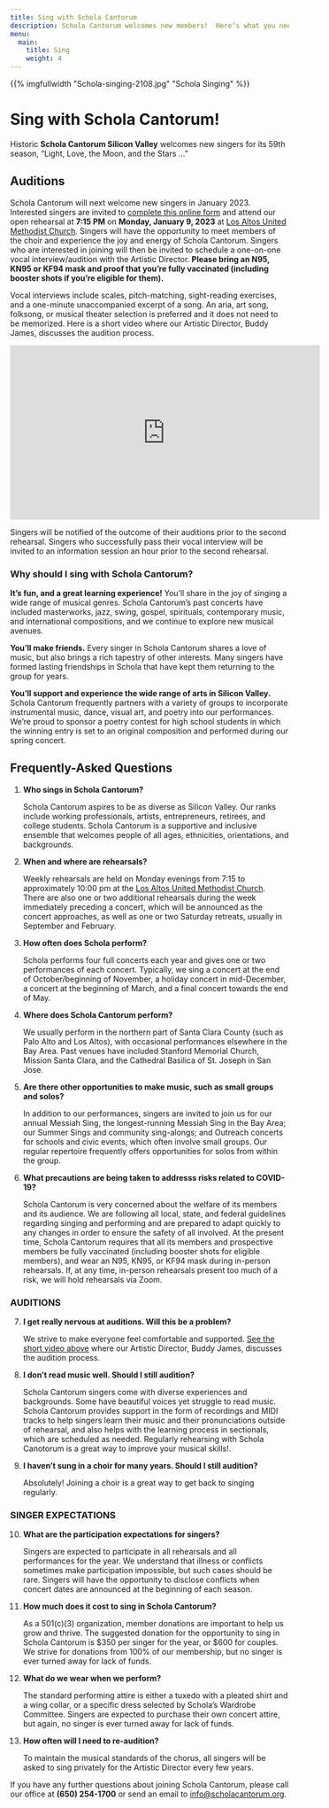 ```yaml
---
title: Sing with Schola Cantorum
description: Schola Cantorum welcomes new members!  Here’s what you need to know.
menu:
  main:
    title: Sing
    weight: 4
---
```

{{% imgfullwidth "Schola-singing-2108.jpg" "Schola Singing" %}}

# Sing with Schola Cantorum!

Historic **Schola Cantorum Silicon Valley** welcomes new singers for its 59th season, &ldquo;Light, Love, the Moon, and the Stars ...&rdquo;

<h2>Auditions</h2>
<p>Schola Cantorum will next welcome new singers in January 2023. Interested singers are invited to <a href="https://docs.google.com/forms/d/e/1FAIpQLSd1dqVpEPMtolVz3M7E9Ylnaj9d2qktplRTJU7hsLfMGhDQww/viewform" target="_blank">complete this online form</a> and attend our open rehearsal at <b>7:15 PM</b> on <b>Monday, January 9, 2023</b> at <a href="https://www.google.com/maps/place/Los+Altos+United+Methodist+Church/@37.3604399,-122.1163995,14z/data=!4m13!1m7!3m6!1s0x808fb13b09db205b:0x3cb6a0075024dc76!2s655+Magdalena+Ave,+Los+Altos,+CA+94024!3b1!8m2!3d37.3604399!4d-122.09889!3m4!1s0x808fb13baf46a387:0xcfbef6958c3a62d!8m2!3d37.3604399!4d-122.09889" target="_blank">Los Altos United Methodist Church</a>. Singers will have the opportunity to meet members of the choir and experience the joy and energy of Schola Cantorum. Singers who are interested in joining will then be invited to schedule a one-on-one vocal interview/audition with the Artistic Director. <b>Please bring an N95, KN95 or KF94 mask and proof that you&rsquo;re fully vaccinated (including booster shots if you&rsquo;re eligible for them).</b></p>

<p>Vocal interviews include scales, pitch-matching, sight-reading exercises, and a one-minute unaccompanied excerpt of a song. An aria, art song, folksong, or musical theater selection is preferred and it does not need to be memorized. Here is a short video where our Artistic Director, Buddy James, discusses the audition process.</p>

<iframe id="audition-video" width="560" height="315" src="https://www.youtube.com/embed/V7l6XKY8YyI?rel=0" title="Audition Process" frameborder="0" allow="accelerometer; autoplay; clipboard-write; encrypted-media; gyroscope; picture-in-picture" allowfullscreen></iframe>

<p>Singers will be notified of the outcome of their auditions prior to the second rehearsal. Singers who successfully pass their vocal interview will be invited to an information session an hour prior to the second rehearsal.</p>

<h3>Why should I sing with Schola Cantorum?</h3>

<p><b>It&rsquo;s fun, and a great learning experience!</b> You’ll share in the joy of singing a wide range of musical genres. Schola Cantorum&rsquo;s past concerts have included masterworks, jazz, swing, gospel, spirituals, contemporary music, and international compositions, and we continue to explore new musical avenues.</p>

<p><b>You&rsquo;ll make friends.</b> Every singer in Schola Cantorum shares a love of music, but also brings a rich tapestry of other interests. Many singers have formed lasting friendships in Schola that have kept them returning to the group for years.</p>

<p><b>You&rsquo;ll support and experience the wide range of arts in Silicon Valley.</b> Schola Cantorum frequently partners with a variety of groups to incorporate instrumental music, dance, visual art, and poetry into our performances. We’re proud to sponsor a poetry contest for high school students in which the winning entry is set to an original composition and performed during our spring concert.</p>

<h2>Frequently-Asked Questions</h2>
<ol type="1">
   <li><b>Who sings in Schola Cantorum?</b>
 <p>Schola Cantorum aspires to be as diverse as Silicon Valley. Our ranks include working professionals, artists, entrepreneurs, retirees, and college students. Schola Cantorum is a supportive and inclusive ensemble that welcomes people of all ages, ethnicities, orientations, and backgrounds.</p>
  </li>
   <li><b>When and where are rehearsals?</b>
    <p>Weekly rehearsals are held on Monday evenings from 7:15 to approximately 10:00 pm at the <a href="https://www.google.com/maps/place/Los+Altos+United+Methodist+Church/@37.3604399,-122.1163995,14z/data=!4m13!1m7!3m6!1s0x808fb13b09db205b:0x3cb6a0075024dc76!2s655+Magdalena+Ave,+Los+Altos,+CA+94024!3b1!8m2!3d37.3604399!4d-122.09889!3m4!1s0x808fb13baf46a387:0xcfbef6958c3a62d!8m2!3d37.3604399!4d-122.09889" target="_blank">Los Altos United Methodist Church</a>. There are also one or two additional rehearsals during the week immediately preceding a concert, which will be announced as the concert approaches, as well as one or two Saturday retreats, usually in September and February.</p>
  </li>
  <li><b>How often does Schola perform?</b>
    <p>Schola performs four full concerts each year and gives one or two performances of each concert. Typically, we sing a concert at the end of October/beginning of November, a holiday concert in mid-December, a concert at the beginning of March, and a final concert towards the end of May.</p>
  </li>
  <li><b>Where does Schola Cantorum perform?</b>
    <p>We usually perform in the northern part of Santa Clara County (such as Palo Alto and Los Altos), with occasional performances elsewhere in the Bay Area. Past venues have included Stanford Memorial Church, Mission Santa Clara, and the Cathedral Basilica of St. Joseph in San Jose.</p>
  </li>
  <li><b>Are there other opportunities to make music, such as small groups and solos?</b>
    <p>In addition to our performances, singers are invited to join us for our annual Messiah Sing, the longest-running Messiah Sing in the Bay Area; our Summer Sings and community sing-alongs; and Outreach concerts for schools and civic events, which often involve small groups. Our regular repertoire frequently offers opportunities for solos from within the group.</p>
  </li>
 <li><b>What precautions are being taken to addresss risks related to COVID-19?</b>
  <p>Schola Cantorum is very concerned about the welfare of its members and its audience. We are following all local, state, and federal guidelines regarding singing and performing and are prepared to adapt quickly to any changes in order to ensure the safety of all involved. At the present time, Schola Cantorum requires that all its members and prospective members be fully vaccinated (including booster shots for eligible members), and wear an N95, KN95, or KF94 mask during in-person rehearsals. If, at any time, in-person rehearsals present too much of a risk, we will hold rehearsals via Zoom.</p>
  </li>
  </ol>
  <h3>AUDITIONS</h3>
  <ol type="1" start="7">

  <li><b>I get really nervous at auditions. Will this be a problem?</b>
    <p>We strive to make everyone feel comfortable and supported. <a href="#audition-video">See the short video above</a> where our Artistic Director, Buddy James, discusses the audition process.</p>
  </li>
  <li><b>I don&rsquo;t read music well. Should I still audition?</b>
    <p>Schola Cantorum singers come with diverse experiences and backgrounds. Some have beautiful voices yet struggle to read music. Schola Cantorum provides support in the form of recordings and MIDI tracks to help singers learn their music and their pronunciations outside of rehearsal, and also helps with the learning process in sectionals, which are scheduled as needed. Regularly rehearsing with Schola Canotorum is a great way to improve your musical skills!.</p>
  </li>
  <li><b>I haven&rsquo;t sung in a choir for many years. Should I still audition?</b>
    <p>Absolutely! Joining a choir is a great way to get back to singing regularly.</p>
  </li>
  </ol>
  <h3>SINGER EXPECTATIONS</h3>
  <ol type="1" start="10">
  <li><b>What are the participation expectations for singers?</b>
    <p>Singers are expected to participate in all rehearsals and all performances for the year. We understand that illness or conflicts sometimes make participation impossible, but such cases should be rare. Singers will have the opportunity to disclose conflicts when concert dates are announced at the beginning of each season.</p>
  </li>
  <li><b>How much does it cost to sing in Schola Cantorum?</b>
    <p>As a 501&#40;c&#41;(3) organization, member donations are important to help us grow and thrive. The suggested donation for the opportunity to sing in Schola Cantorum is $350 per singer for the year, or $600 for couples. We strive for donations from 100% of our membership, but no singer is ever turned away for lack of funds.</p>
  </li>
  <li><b>What do we wear when we perform?</b>
  <p>The standard performing attire is either a tuxedo with a pleated shirt and a wing collar, or a specific dress selected by Schola&rsquo;s Wardrobe Committee. Singers are expected to purchase their own concert attire, but again, no singer is ever turned away for lack of funds.</p>
  </li>
  <li><b>How often will I need to re-audition?</b>
    <p>To maintain the musical standards of the chorus, all singers will be asked to sing privately for the Artistic Director every few years.</p>
  </li>
  </ol>

If you have any further questions about joining Schola Cantorum, please call our office at **(650) 254-1700** or send an email
to <info@scholacantorum.org>.
